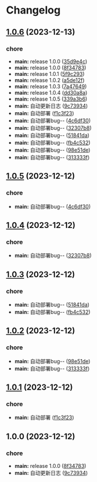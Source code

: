 # Changelog

## [1.0.6](https://github.com/nbtca/blogs/compare/v1.0.5...v1.0.6) (2023-12-13)


### chore

* **main:** release 1.0.0 ([35d9e4c](https://github.com/nbtca/blogs/commit/35d9e4ced4142487cf7e6b520c632a2c67db266c))
* **main:** release 1.0.0 ([8f34783](https://github.com/nbtca/blogs/commit/8f3478364584f03a4268d1fd61955a5b5b747026))
* **main:** release 1.0.1 ([5f9c293](https://github.com/nbtca/blogs/commit/5f9c29359020a47e55299a12bd492e2683e4d103))
* **main:** release 1.0.2 ([a5de12f](https://github.com/nbtca/blogs/commit/a5de12fe8d701415634d8af41657a393c902ef58))
* **main:** release 1.0.3 ([7a47649](https://github.com/nbtca/blogs/commit/7a47649560f073209f1d9d411488444b85e1906d))
* **main:** release 1.0.4 ([dd30a8a](https://github.com/nbtca/blogs/commit/dd30a8a370db4a5b4b281e01343b1e7ff6604255))
* **main:** release 1.0.5 ([339a3b6](https://github.com/nbtca/blogs/commit/339a3b6ce1834e19bd7f173f72b001f668168e4a))
* **main:** 自动更新日志 ([9c73934](https://github.com/nbtca/blogs/commit/9c739345d107c5923fbeeb4edb0e1016961bd343))
* **main:** 自动部署 ([f1c3f23](https://github.com/nbtca/blogs/commit/f1c3f23730007eba1517b9d90adb2cbb1237858c))
* **main:** 自动部署bug-- ([4c6df30](https://github.com/nbtca/blogs/commit/4c6df30be7d702d541dd4e3ef73e2249264e8155))
* **main:** 自动部署bug-- ([32307b8](https://github.com/nbtca/blogs/commit/32307b83aa7fc0f7ea97239469242b5b23f78c71))
* **main:** 自动部署bug-- ([51841da](https://github.com/nbtca/blogs/commit/51841da1721c7d7240a4aabf50542d453b2ed848))
* **main:** 自动部署bug-- ([fb4c532](https://github.com/nbtca/blogs/commit/fb4c5320c58be4dfe4e387b4de5272ca80ad775f))
* **main:** 自动部署bug-- ([98e51de](https://github.com/nbtca/blogs/commit/98e51deb2754d9ea055537465d83e06c230adc01))
* **main:** 自动部署bug-- ([313333f](https://github.com/nbtca/blogs/commit/313333f25e4f5e0ce1279abaa0a26006efb07375))

## [1.0.5](https://github.com/nbtca/blogs/compare/v1.0.4...v1.0.5) (2023-12-12)


### chore

* **main:** 自动部署bug-- ([4c6df30](https://github.com/nbtca/blogs/commit/4c6df30be7d702d541dd4e3ef73e2249264e8155))

## [1.0.4](https://github.com/nbtca/blogs/compare/v1.0.3...v1.0.4) (2023-12-12)


### chore

* **main:** 自动部署bug-- ([32307b8](https://github.com/nbtca/blogs/commit/32307b83aa7fc0f7ea97239469242b5b23f78c71))

## [1.0.3](https://github.com/nbtca/blogs/compare/v1.0.2...v1.0.3) (2023-12-12)


### chore

* **main:** 自动部署bug-- ([51841da](https://github.com/nbtca/blogs/commit/51841da1721c7d7240a4aabf50542d453b2ed848))
* **main:** 自动部署bug-- ([fb4c532](https://github.com/nbtca/blogs/commit/fb4c5320c58be4dfe4e387b4de5272ca80ad775f))

## [1.0.2](https://github.com/nbtca/blogs/compare/v1.0.1...v1.0.2) (2023-12-12)


### chore

* **main:** 自动部署bug-- ([98e51de](https://github.com/nbtca/blogs/commit/98e51deb2754d9ea055537465d83e06c230adc01))
* **main:** 自动部署bug-- ([313333f](https://github.com/nbtca/blogs/commit/313333f25e4f5e0ce1279abaa0a26006efb07375))

## [1.0.1](https://github.com/nbtca/blogs/compare/v1.0.0...v1.0.1) (2023-12-12)


### chore

* **main:** 自动部署 ([f1c3f23](https://github.com/nbtca/blogs/commit/f1c3f23730007eba1517b9d90adb2cbb1237858c))

## 1.0.0 (2023-12-12)


### chore

* **main:** release 1.0.0 ([8f34783](https://github.com/nbtca/blogs/commit/8f3478364584f03a4268d1fd61955a5b5b747026))
* **main:** 自动更新日志 ([9c73934](https://github.com/nbtca/blogs/commit/9c739345d107c5923fbeeb4edb0e1016961bd343))
